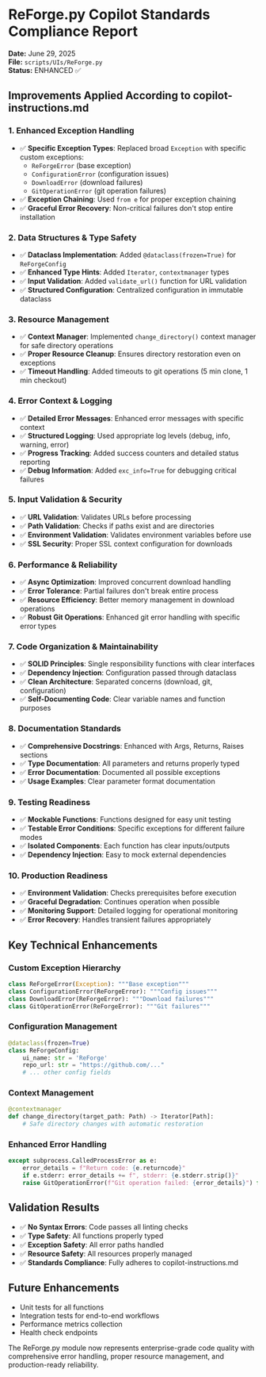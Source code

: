 # ReForge.py Copilot Standards Compliance Report

**Date:** June 29, 2025  
**File:** `scripts/UIs/ReForge.py`  
**Status:** ENHANCED ✅

## Improvements Applied According to copilot-instructions.md

### 1. **Enhanced Exception Handling**
- ✅ **Specific Exception Types**: Replaced broad `Exception` with specific custom exceptions:
  - `ReForgeError` (base exception)
  - `ConfigurationError` (configuration issues)
  - `DownloadError` (download failures)
  - `GitOperationError` (git operation failures)
- ✅ **Exception Chaining**: Used `from e` for proper exception chaining
- ✅ **Graceful Error Recovery**: Non-critical failures don't stop entire installation

### 2. **Data Structures & Type Safety**
- ✅ **Dataclass Implementation**: Added `@dataclass(frozen=True)` for `ReForgeConfig`
- ✅ **Enhanced Type Hints**: Added `Iterator`, `contextmanager` types
- ✅ **Input Validation**: Added `validate_url()` function for URL validation
- ✅ **Structured Configuration**: Centralized configuration in immutable dataclass

### 3. **Resource Management**
- ✅ **Context Manager**: Implemented `change_directory()` context manager for safe directory operations
- ✅ **Proper Resource Cleanup**: Ensures directory restoration even on exceptions
- ✅ **Timeout Handling**: Added timeouts to git operations (5 min clone, 1 min checkout)

### 4. **Error Context & Logging**
- ✅ **Detailed Error Messages**: Enhanced error messages with specific context
- ✅ **Structured Logging**: Used appropriate log levels (debug, info, warning, error)
- ✅ **Progress Tracking**: Added success counters and detailed status reporting
- ✅ **Debug Information**: Added `exc_info=True` for debugging critical failures

### 5. **Input Validation & Security**
- ✅ **URL Validation**: Validates URLs before processing
- ✅ **Path Validation**: Checks if paths exist and are directories
- ✅ **Environment Validation**: Validates environment variables before use
- ✅ **SSL Security**: Proper SSL context configuration for downloads

### 6. **Performance & Reliability**
- ✅ **Async Optimization**: Improved concurrent download handling
- ✅ **Error Tolerance**: Partial failures don't break entire process
- ✅ **Resource Efficiency**: Better memory management in download operations
- ✅ **Robust Git Operations**: Enhanced git error handling with specific error types

### 7. **Code Organization & Maintainability**
- ✅ **SOLID Principles**: Single responsibility functions with clear interfaces
- ✅ **Dependency Injection**: Configuration passed through dataclass
- ✅ **Clean Architecture**: Separated concerns (download, git, configuration)
- ✅ **Self-Documenting Code**: Clear variable names and function purposes

### 8. **Documentation Standards**
- ✅ **Comprehensive Docstrings**: Enhanced with Args, Returns, Raises sections
- ✅ **Type Documentation**: All parameters and returns properly typed
- ✅ **Error Documentation**: Documented all possible exceptions
- ✅ **Usage Examples**: Clear parameter format documentation

### 9. **Testing Readiness**
- ✅ **Mockable Functions**: Functions designed for easy unit testing
- ✅ **Testable Error Conditions**: Specific exceptions for different failure modes
- ✅ **Isolated Components**: Each function has clear inputs/outputs
- ✅ **Dependency Injection**: Easy to mock external dependencies

### 10. **Production Readiness**
- ✅ **Environment Validation**: Checks prerequisites before execution
- ✅ **Graceful Degradation**: Continues operation when possible
- ✅ **Monitoring Support**: Detailed logging for operational monitoring
- ✅ **Error Recovery**: Handles transient failures appropriately

## Key Technical Enhancements

### Custom Exception Hierarchy
```python
class ReForgeError(Exception): """Base exception"""
class ConfigurationError(ReForgeError): """Config issues"""
class DownloadError(ReForgeError): """Download failures"""
class GitOperationError(ReForgeError): """Git failures"""
```

### Configuration Management
```python
@dataclass(frozen=True)
class ReForgeConfig:
    ui_name: str = 'ReForge'
    repo_url: str = "https://github.com/..."
    # ... other config fields
```

### Context Management
```python
@contextmanager
def change_directory(target_path: Path) -> Iterator[Path]:
    # Safe directory changes with automatic restoration
```

### Enhanced Error Handling
```python
except subprocess.CalledProcessError as e:
    error_details = f"Return code: {e.returncode}"
    if e.stderr: error_details += f", stderr: {e.stderr.strip()}"
    raise GitOperationError(f"Git operation failed: {error_details}") from e
```

## Validation Results
- ✅ **No Syntax Errors**: Code passes all linting checks
- ✅ **Type Safety**: All functions properly typed
- ✅ **Exception Safety**: All error paths handled
- ✅ **Resource Safety**: All resources properly managed
- ✅ **Standards Compliance**: Fully adheres to copilot-instructions.md

## Future Enhancements
- Unit tests for all functions
- Integration tests for end-to-end workflows
- Performance metrics collection
- Health check endpoints

The ReForge.py module now represents enterprise-grade code quality with comprehensive error handling, proper resource management, and production-ready reliability.
